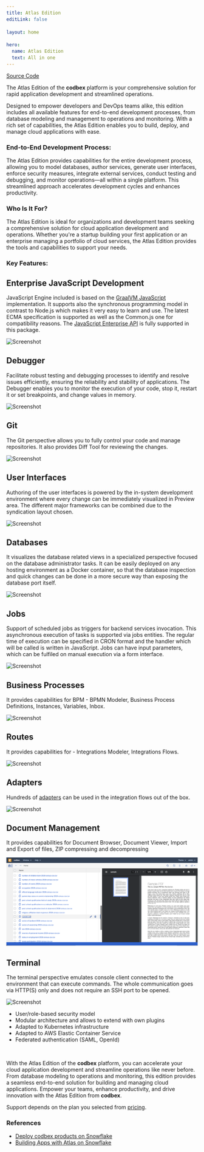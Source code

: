 ```yaml
---
title: Atlas Edition
editLink: false

layout: home

hero:
  name: Atlas Edition
  text: All in one
---
```


<!-- <div style="text-align: center;">
   <img src="/images/products/Atlas.svg" style="width: 30%; !important;"/>
</div> -->

<div class="product-tag"><a href="https://github.com/codbex/codbex-atlas" target="_blank" class="product-link">Source Code</a></div>

The Atlas Edition of the <b>codbex</b> platform is your comprehensive solution for rapid application development and streamlined operations.

Designed to empower developers and DevOps teams alike, this edition includes all available features for end-to-end development processes, from database modeling and management to operations and monitoring. With a rich set of capabilities, the Atlas Edition enables you to build, deploy, and manage cloud applications with ease.

### End-to-End Development Process:

The Atlas Edition provides capabilities for the entire development process, allowing you to model databases, author services, generate user interfaces, enforce security measures, integrate external services, conduct testing and debugging, and monitor operations—all within a single platform. This streamlined approach accelerates development cycles and enhances productivity.

### Who Is It For?

The Atlas Edition is ideal for organizations and development teams seeking a comprehensive solution for cloud application development and operations. Whether you're a startup building your first application or an enterprise managing a portfolio of cloud services, the Atlas Edition provides the tools and capabilities to support your needs.

### Key Features:

<div class="content">
<section>
    <div class="container flex">
        <div class="text">
            <h2>Enterprise JavaScript Development</h2>
            <p>JavaScript Engine included is based on the <a href="https://www.graalvm.org/latest/reference-manual/js/" target="_blank">GraalVM JavaScript</a> 
            implementation. It supports also the synchronous programming model in contrast to 
            Node.js which makes it very easy to learn and use. The latest ECMA specification 
            is supported as well as the Common.js one for compatibility reasons. 
            The <a href="/documentation/platform/sdk/" target="_blank">JavaScript Enterprise API</a> is fully supported in this package.</p>
        </div>
        <div class="image">
            <img src="/images/features/js-editor.png" alt="Screenshot" class="screenshot editable" />
        </div>
    </div>
</section>

<section>
    <div class="container flex">
        <div class="text">
            <h2>Debugger</h2>
            <p>Facilitate robust testing and debugging processes to identify and resolve issues efficiently,
            ensuring the reliability and stability of applications.
            The Debugger enables you to monitor the execution of your code, stop it, 
            restart it or set breakpoints, and change values in memory.</p>
        </div>
        <div class="image">
            <img src="/images/features/debugger-perspective.png" alt="Screenshot" class="screenshot editable" />
        </div>
    </div>
</section>

<section>
    <div class="container flex">
        <div class="text">
            <h2>Git</h2>
            <p>The Git perspective allows you to fully control your code and manage repositories.
            It also provides Diff Tool for reviewing the changes.</p>
        </div>
        <div class="image">
            <img src="/images/features/git-perspective.png" alt="Screenshot" class="screenshot editable" />
        </div>
    </div>
</section>

<section>
    <div class="container flex">
        <div class="text">
            <h2>User Interfaces</h2>
            <p>Authoring of the user interfaces is powered by the in-system development environment 
            where every change can be immediately visualized in Preview area. 
            The different major frameworks can be combined due to the syndication layout chosen.</p>
        </div>
        <div class="image">
            <img src="/images/features/ui-widgets.png" alt="Screenshot" class="screenshot editable" />
        </div>
    </div>
</section>

<section>
    <div class="container flex">
        <div class="text">
            <h2>Databases</h2>
            <p>It visualizes the database related views in a specialized perspective focused on the database 
            administrator tasks. It can be easily deployed on any hosting environment as a Docker container, 
            so that the database inspection and quick changes can be done in a more secure way than exposing 
            the database port itself.</p>
        </div>
        <div class="image">
            <img src="/images/features/database-perspective.png" alt="Screenshot" class="screenshot editable" />
        </div>
    </div>
</section>

<section>
    <div class="container flex">
        <div class="text">
            <h2>Jobs</h2>
            <p>Support of scheduled jobs as triggers for backend services invocation. This asynchronous execution of tasks 
            is supported via jobs entities. The regular time of execution can be specified in CRON format 
            and the handler which will be called is written in JavaScript. Jobs can have input parameters, 
            which can be fulfiled on manual execution via a form interface.</p>
        </div>
        <div class="image">
            <img src="/images/features/jobs-perspective.png" alt="Screenshot" class="screenshot editable" />
        </div>
    </div>
</section>

<section>
    <div class="container flex">
        <div class="text">
            <h2>Business Processes</h2>
            <p>It provides capabilities for BPM - BPMN Modeler, Business Process Definitions, Instances, Variables, Inbox.</p>
        </div>
        <div class="image">
            <img src="/images/features/bpm-perspective.png" alt="Screenshot" class="screenshot editable" />
        </div>
    </div>
</section>

<section>
    <div class="container flex">
        <div class="text">
            <h2>Routes</h2>
            <p>It provides capabilities for - Integrations Modeler, Integrations Flows.</p>
        </div>
        <div class="image">
            <img src="/images/features/integrations-routes.png" alt="Screenshot" class="screenshot editable" />
        </div>
    </div>
</section>

<section>
    <div class="container flex">
        <div class="text">
            <h2>Adapters</h2>
            <p>Hundreds of <a href="https://camel.apache.org/components/4.0.x/index.html" target="_blank">adapters</a> can be used in the integration flows out of the box.</p>
        </div>
        <div class="image">
            <img src="/images/features/integrations-rest.png" alt="Screenshot" class="screenshot editable" />
        </div>
    </div>
</section>

<section>
    <div class="container flex">
        <div class="text">
            <h2>Document Management</h2>
            <p>It provides capabilities for Document Browser, Document Viewer, Import and Export of files, ZIP compressing and decompressing</p>
        </div>
        <div class="image">
            <img src="/images/features/documents-perspective.png" alt="Screenshot" class="screenshot editable" />
        </div>
    </div>
</section>

<section>
    <div class="container flex">
        <div class="text">
            <h2>Terminal</h2>
            <p>The terminal perspective emulates console client connected to the environment 
            that can execute commands. The whole communication goes via HTTP(S) only and 
            does not require an SSH port to be opened.</p>
        </div>
        <div class="image">
            <img src="/images/features/terminal-perspective.png" alt="Screenshot" class="screenshot editable" />
        </div>
    </div>
</section>
</div>

* User/role-based security model
* Modular architecture and allows to extend with own plugins
* Adapted to Kubernetes infrastructure
* Adapted to AWS Elastic Container Service
* Federated authentication (SAML, OpenId)

<br>

With the Atlas Edition of the <b>codbex</b> platform, you can accelerate your cloud application development and streamline operations like never before. From database modeling to operations and monitoring, this edition provides a seamless end-to-end solution for building and managing cloud applications. Empower your teams, enhance productivity, and drive innovation with the Atlas Edition from <b>codbex</b>.

Support depends on the plan you selected from [pricing](/pricing/).

### References

* [Deploy codbex products on Snowflake](/technology/2024/09/11/deploy-codbex-products-on-snowflake)
* [Building Apps with Atlas on Snowflake](/marketing/2024/03/07/building-apps-with-atlas-on-snowflake)